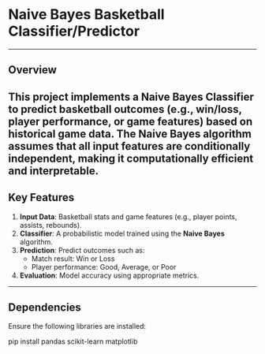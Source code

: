 # Naive Bayes Basketball Classifier/Predictor
---

## Overview
This project implements a **Naive Bayes Classifier** to predict basketball outcomes (e.g., win/loss, player performance, or game features) based on historical game data. The Naive Bayes algorithm assumes that all input features are conditionally independent, making it computationally efficient and interpretable.
---

## Key Features
1. **Input Data**: Basketball stats and game features (e.g., player points, assists, rebounds).
2. **Classifier**: A probabilistic model trained using the **Naive Bayes** algorithm.
3. **Prediction**: Predict outcomes such as:
   - Match result: Win or Loss
   - Player performance: Good, Average, or Poor
4. **Evaluation**: Model accuracy using appropriate metrics.
---

## Dependencies
Ensure the following libraries are installed:

pip install pandas scikit-learn matplotlib
